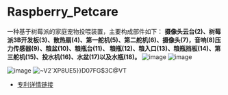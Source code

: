 # Raspberry_Petcare
一种基于树莓派的家庭宠物投喂装置，主要构成部件如下：
**摄像头云台(2)、树莓派3B开发板(3)、散热扇(4)、第一舵机(5)、第二舵机(6)、摄像头(7)，音响(8)压力传感器(9)、粮盆(10)、粮瓶台(11)、
粮瓶(12)、粮入口(13)、粮瓶挡板(14)、第三舵机(15)、投水机(16)、水盆(17)以及水瓶(18)。**
![image](https://user-images.githubusercontent.com/62864131/176366557-a488648d-a1bf-42fc-9d81-c300c085fc55.png)
![image](https://user-images.githubusercontent.com/62864131/176368041-ff8f11d2-978b-4497-a53f-d9e0f71bc1e3.png)

![image](https://user-images.githubusercontent.com/62864131/176366648-deb9c1c5-9b27-4b0e-b149-b81456b3b79e.png)
![~V2`XP8UE5}}D07FG$3C@VT](https://user-images.githubusercontent.com/62864131/176366588-c27cb634-8efd-4ac9-8b7a-0313ed03a984.jpg)
* [专利详情链接](http://plus.soopat.com/patent/202120757119?lx=#this)
